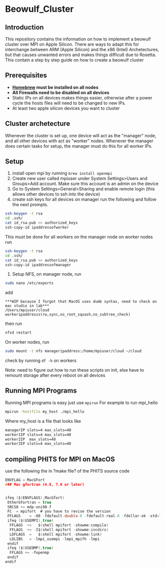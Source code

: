 # Beowulf_Cluster

## Introduction
This repository contains the information on how to implement a beowulf cluster over MPI on Apple Silicon. There are ways to adapt this for interchange between ARM (Apple Silicon) and the x86 (Intel) Archetectures, but that causes unwanted errors and makes things difficult due to Rosetta. This contain a step by step guide on how to create a beowulf cluster

## Prerequisites

* **[Homebrew](brew.sh) must be installed on all nodes**
* **All Firewalls need to be disabled on all devices**
* Static IPs on all devices makes things easier, otherwise after a power cycle the hosts files will need to be changed to new IPs.
* At least two apple silicon devices you want to cluster


## Cluster archetecture
Whenever the cluster is set up, one device will act as the "manager" node, and all other devices with act as "worker" nodes. Whenever the manager does certain tasks for setup, the manager must do this for all worker IPs. 
## Setup
1. install open mpi by running `brew install openmpi`
1. Create new user called mpiuser under System Settings>Users and Groups>Add account. Make sure this account is an admin on the device
1. Go to System Settings>General>Sharing and enable remote login (this allows other devices to ssh into the device)
1. create ssh keys for all devices on manager run the following and follow the next prompts.
```zsh
ssh-keygen -t rsa
cd .ssh/
cat id_rsa.pub >> authorized_keys
ssh-copy-id ipaddressofworker
```

This must be done for all workers on the manager node
on worker nodes run 
```zsh
ssh-keygen -t rsa
cd .ssh/
cat id_rsa.pub >> authorized_keys
ssh-copy-id ipaddressofmanager
```

1. Setup NFS, on manager node, run
```zsh
sudo nano /etc/exports
```
add
```
***WIP because I forgot that MacOS uses dumb syntax, need to check on mac studio in lab***
/Users/mpiuser/cloud workeripaddresss(rw,sync,no_root_squash,no_subtree_check) 
```
then run
```zsh
nfsd restart
```
On worker nodes, run 
```zsh
sudo mount -t nfs manageripaddress:/home/mpiuser/cloud ~/cloud
```
check by running `df -h` on workers

Note: need to figure out how to run these scripts on init, else have to remount storage after every reboot on all devices

## Running MPI Programs
Running MPI programs is easy just use ```mpirun```
For example to run mpi_hello
```zsh
mpirun -hostfile my_host ./mpi_hello
```
Where my_host is a file that looks like
```zsh
managerIP slots=4 max_slots=40
worker1IP slots=4 max_slots=40
worker2IP  max_slots=40
worker3IP slots=4 max_slots=40
```

## compiling PHITS for MPI on MacOS
use the following the in ?make file? of the PHITS source code 
```c
ENVFLAG = MacGFort
### Mac gfortran (4.8, 7.0 or later)


ifeq ($(ENVFLAGS),MacGfort)
 OtherGfortran = true
 SRCS8 += mdp-uni90.f
 FC  = mpifort  # you have to revise the version
 FFLAGS    = -O0 -fdefault-double-8 -fdefault-real-8 -fdollar-ok -std=legacy
 ifeq ($(USEMPI),true)
  FFLAGS  +=   $(shell mpifort -showme:compile)
  FFLAGS  += -I$(shell mpifort -showme:incdirs)
  LDFLAGS  =   $(shell mpifort -showme:link)
  LDLIBS   = -lmpi_usempi -lmpi_mpifh -lmpi
 endif
 ifeq ($(USEOMP),true)
  FFLAGS += -fopenmp
 endif
endif
```